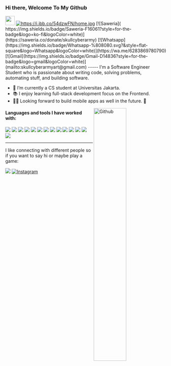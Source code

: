 ### Hi there, Welcome To My Github
<img src = "https://github.com/TheDudeThatCode/TheDudeThatCode/blob/master/Assets/Hi.gif" width = "29px"> 
<a href="https://i.ibb.co/54dzwFN/home.jpg"><img src="https://i.ibb.co/54dzwFN/home.jpg" alt="https://i.ibb.co/54dzwFN/home.jpg" border="0"></a>
[![Saweria](	https://img.shields.io/badge/Saweria-F16061?style=for-the-badge&logo=ko-fi&logoColor=white)](https://saweria.co/donate/skullcyberarmy)
[![Whatsapp](https://img.shields.io/badge/Whatsapp-%808080.svg?&style=flat-square&logo=Whatsapp&logoColor=white)](https://wa.me/6283869780790)
[![Gmail](https://img.shields.io/badge/Gmail-D14836?style=for-the-badge&logo=gmail&logoColor=white)](mailto:skullcyberarmyart@gmail.com)
-----
I'm a Software Engineer Student who is passionate about writing code, solving problems, automating stuff, and building software.

- 🔭 I’m currently a CS student at Universitas Jakarta.
- 📚 I enjoy learning full-stack development focus on the Frontend.
- 👨‍🎓 Looking forward to build mobile apps as well in the future. 📱
<img width="45%" align="right" alt="Github" src="https://user-images.githubusercontent.com/99103722/154147514-fae0175c-29a8-4971-bab1-689ac746e5e3.gif" />

#### Languages and tools I have worked with:
![](https://img.shields.io/badge/TypeScript-007ACC?style=for-the-badge&logo=typescript&logoColor=white)
![](https://img.shields.io/badge/React-20232A?style=for-the-badge&logo=react&logoColor=61DAFB)
![](https://img.shields.io/badge/Tailwind_CSS-38B2AC?style=for-the-badge&logo=tailwind-css&logoColor=white)
![](https://img.shields.io/badge/JavaScript-F7DF1E?style=for-the-badge&logo=javascript&logoColor=black)
![](https://img.shields.io/badge/HTML5-E34F26?style=for-the-badge&logo=html5&logoColor=white)
![](https://img.shields.io/badge/-Git-black?style=flat-square&logo=git)
![](https://img.shields.io/badge/CSS3-1572B6?style=for-the-badge&logo=css3&logoColor=white)
![](https://img.shields.io/badge/Netlify-00C7B7?style=for-the-badge&logo=netlify&logoColor=white)
![](https://img.shields.io/badge/Node.js-43853D?style=for-the-badge&logo=node.js&logoColor=white)
![](https://img.shields.io/badge/Python-14354C?style=for-the-badge&logo=python&logoColor=white)
![](	https://img.shields.io/badge/.NET-5C2D91?style=for-the-badge&logo=.net&logoColor=white)
![](https://img.shields.io/badge/-Windows-black?style=flat-square&logo=windows)
![](https://img.shields.io/badge/-SQLite3-black?style=flat-square&logo=sqlite)
![](https://img.shields.io/badge/Ubuntu-E95420?style=for-the-badge&logo=ubuntu&logoColor=white)

-----
I like connecting with different people so if you want to say hi or maybe play a game: 

![](https://img.shields.io/badge/Xbox-107C10?style=for-the-badge&logo=xbox&logoColor=white)
[![Instagram](https://img.shields.io/badge/Instagram-E4405F?style=for-the-badge&logo=instagram&logoColor=white)](https://www.instagram.com/skullcyberarmy)
